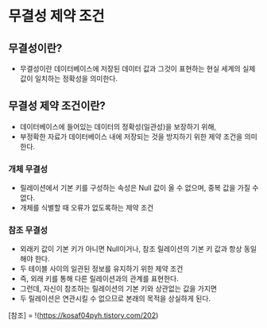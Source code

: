 # 무결성 제약 조건


## 무결성이란?
* 무결성이란 데이터베이스에 저장된 데이터 값과 그것이 표현하는 현실 세계의 실제 값이 일치하는 정확성을 의미한다.

## 무결성 제약 조건이란?
* 데이터베이스에 들어있는 데이터의 정확성(일관성)을 보장하기 위해, </br>
* 부정확한 자료가 데이터베이스 내에 저장되는 것을 방지하기 위한 제약 조건을 의미한다.

### 개체 무결성
* 릴레이션에서 기본 키를 구성하는 속성은 Null 값이 올 수 없으며, 중복 값을 가질 수 없다.
* 개체를 식별할 때 오류가 없도록하는 제약 조건

### 참조 무결성
* 외래키 값이 기본 키가 아니면 Null이거나, 참조 릴레이션의 기본 키 값과 항상 동일해야 한다. </br>
* 두 테이블 사이의 일관된 정보를 유지하기 위한 제약 조건
* 즉, 외래 키를 통해 다른 릴레이션과의 관계를 표현한다. </br>
* 그런데, 자신이 참조하는 릴레이션의 기본 키와 상관없는 값을 가지면 </br>
* 두 릴레이션은 연관시킬 수 없으므로 본래의 목적을 상실하게 된다.</br>








[참조] = !(https://kosaf04pyh.tistory.com/202)
